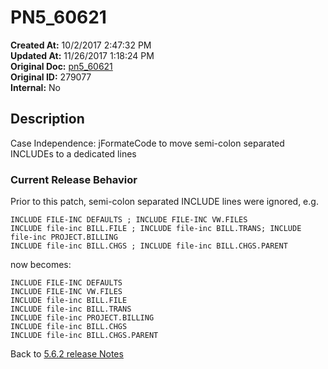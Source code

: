 # PN5_60621

**Created At:** 10/2/2017 2:47:32 PM  
**Updated At:** 11/26/2017 1:18:24 PM  
**Original Doc:** [pn5_60621](https://docs.jbase.com/36526-5-6-2-release-notes/pn5_60621)  
**Original ID:** 279077  
**Internal:** No  

## Description

Case Independence: jFormateCode to move semi-colon separated INCLUDEs to a dedicated lines

### Current Release Behavior

Prior to this patch, semi-colon separated INCLUDE lines were ignored, e.g.

```
INCLUDE FILE-INC DEFAULTS ; INCLUDE FILE-INC VW.FILES
INCLUDE file-inc BILL.FILE ; INCLUDE file-inc BILL.TRANS; INCLUDE file-inc PROJECT.BILLING
INCLUDE file-inc BILL.CHGS ; INCLUDE file-inc BILL.CHGS.PARENT
```

now becomes:

```
INCLUDE FILE-INC DEFAULTS
INCLUDE FILE-INC VW.FILES
INCLUDE file-inc BILL.FILE
INCLUDE file-inc BILL.TRANS
INCLUDE file-inc PROJECT.BILLING
INCLUDE file-inc BILL.CHGS
INCLUDE file-inc BILL.CHGS.PARENT
```

Back to [5.6.2 release Notes](./../README.md)
